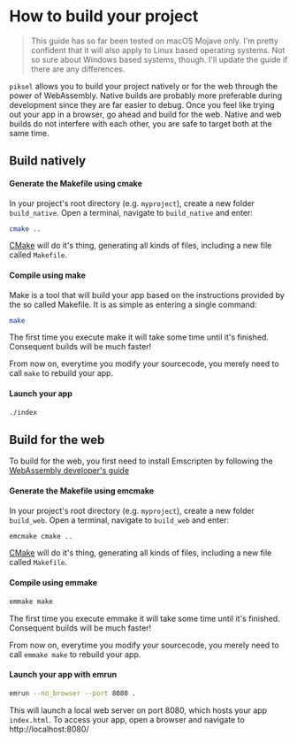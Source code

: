 # How to build your project

> This guide has so far been tested on macOS Mojave only. I'm pretty confident that it will also apply to Linux based operating systems. Not so sure about Windows based systems, though. I'll update the guide if there are any differences.

`piksel` allows you to build your project natively or for the web through the power of WebAssembly. Native builds are probably more preferable during development since they are far easier to debug. Once you feel like trying out your app in a browser, go ahead and build for the web. Native and web builds do not interfere with each other, you are safe to target both at the same time.

## Build natively

#### Generate the Makefile using cmake

In your project's root directory (e.g. `myproject`), create a new folder `build_native`. Open a terminal, navigate to `build_native` and enter:

```bash
cmake ..
```

[CMake](https://cmake.org/) will do it's thing, generating all kinds of files, including a new file called `Makefile`.

#### Compile using make

Make is a tool that will build your app based on the instructions provided by the so called Makefile. It is as simple as entering a single command:

```bash
make
```

The first time you execute make it will take some time until it's finished. Consequent builds will be much faster!

From now on, everytime you modify your sourcecode, you merely need to call `make` to rebuild your app.

#### Launch your app

```bash
./index
```

## Build for the web

To build for the web, you first need to install Emscripten by following the [WebAssembly developer's guide](https://webassembly.org/getting-started/developers-guide/)

#### Generate the Makefile using emcmake

In your project's root directory (e.g. `myproject`), create a new folder `build_web`. Open a terminal, navigate to `build_web` and enter:

```bash
emcmake cmake ..
```

[CMake](https://cmake.org/) will do it's thing, generating all kinds of files, including a new file called `Makefile`.

#### Compile using emmake

```bash
emmake make
```

The first time you execute emmake it will take some time until it's finished. Consequent builds will be much faster!

From now on, everytime you modify your sourcecode, you merely need to call `emmake make` to rebuild your app.

#### Launch your app with emrun

```bash
emrun --no_browser --port 8080 .
```

This will launch a local web server on port 8080, which hosts your app `index.html`. To access your app, open a browser and navigate to http://localhost:8080/

